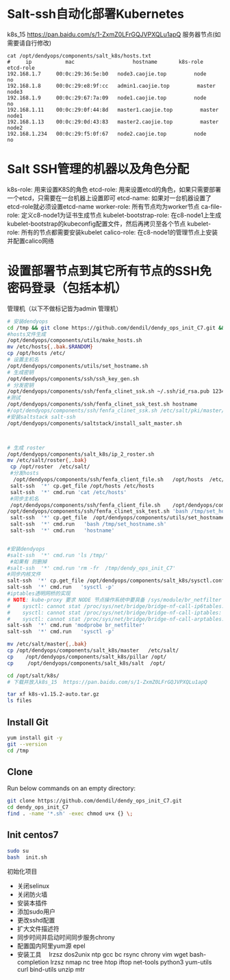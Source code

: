 # Salt-ssh自动化部署Kubernetes

k8s_15  https://pan.baidu.com/s/1-ZxmZ0LFrGQJVPXQLu1apQ
服务器节点(如需要请自行修改)
``` 
cat /opt/dendyops/components/salt_k8s/hosts.txt
#     ip           mac                   hostname       k8s-role        etcd-role 
192.168.1.7  	00:0c:29:36:5e:b0	node3.caojie.top         node            no
192.168.1.8	    00:0c:29:e8:9f:cc	admin1.caojie.top         master             node3
192.168.1.9	    00:0c:29:67:7a:09	node1.caojie.top         node             no
192.168.1.11	00:0c:29:0f:44:8d	master1.caojie.top         master          node1
192.168.1.13	00:0c:29:0d:43:83	master2.caojie.top         master           node2
192.168.1.234	00:0c:29:f5:0f:67	node2.caojie.top         node             no
```
# Salt SSH管理的机器以及角色分配
k8s-role: 用来设置K8S的角色
etcd-role: 用来设置etcd的角色，如果只需要部署一个etcd，只需要在一台机器上设置即可
etcd-name: 如果对一台机器设置了etcd-role就必须设置etcd-name
worker-role: 所有节点均为worker节点
ca-file-role: 定义c8-node1为证书生成节点
kubelet-bootstrap-role: 在c8-node1上生成kubelet-bootstrap的kubeconfig配置文件，然后再拷贝至各个节点
kubelet-role: 所有的节点都需要安装kubelet
calico-role: 在c8-node1的管理节点上安装并配置calico网络
# 设置部署节点到其它所有节点的SSH免密码登录（包括本机）
管理机（以下不做标记皆为admin 管理机）
```bash 
# 安装dendyops
cd /tmp && git clone https://github.com/dendil/dendy_ops_init_C7.git &&cd dendy_ops_init_C7 &&find . -name '*.sh' -exec chmod u+x {} \; &&bash init.sh update
#hosts文件生成
/opt/dendyops/components/utils/make_hosts.sh
mv /etc/hosts{,.bak.$RANDOM} 
cp /opt/hosts /etc/
# 设置主机名
/opt/dendyops/components/utils/set_hostname.sh
# 生成密钥
/opt/dendyops/components/ssh/ssh_key_gen.sh
# 分发密钥
/opt/dendyops/components/ssh/fenfa_clinet_ssk.sh ~/.ssh/id_rsa.pub 123456
#测试
/opt/dendyops/components/ssh/fenfa_clinet_ssk_test.sh hostname
#/opt/dendyops/components/ssh/fenfa_clinet_ssk.sh /etc/salt/pki/master/ssh/salt-ssh.rsa.pub 123456
#安装saltstack salt-ssh
/opt/dendyops/components/saltstack/install_salt_master.sh



# 生成 roster
/opt/dendyops/components/salt_k8s/ip_2_roster.sh
mv /etc/salt/roster{,.bak}
 cp /opt/roster  /etc/salt/
 #分发hosts
  /opt/dendyops/components/ssh/fenfa_client_file.sh   /opt/hosts  /etc/hosts
 salt-ssh  '*' cp.get_file /opt/hosts /etc/hosts
 salt-ssh  '*' cmd.run 'cat /etc/hosts'
 #同步主机名
 /opt/dendyops/components/ssh/fenfa_client_file.sh    /opt/dendyops/components/utils/set_hostname.sh  /tmp 
/opt/dendyops/components/ssh/fenfa_clinet_ssk_test.sh 'bash /tmp/set_hostname.sh'
 salt-ssh  '*' cp.get_file  /opt/dendyops/components/utils/set_hostname.sh  /tmp
 salt-ssh  '*' cmd.run   'bash /tmp/set_hostname.sh'
 salt-ssh  '*' cmd.run   'hostname'


#安装dendyops
#salt-ssh  '*' cmd.run 'ls /tmp/'
 #如果有 则删掉
#salt-ssh  '*' cmd.run 'rm -fr  /tmp/dendy_ops_init_C7'
#同步内核文件
salt-ssh  '*' cp.get_file /opt/dendyops/components/salt_k8s/sysctl.conf  /etc/sysctl.conf
salt-ssh  '*' cmd.run   'sysctl -p'
#iptables透明网桥的实现
# NOTE: kube-proxy 要求 NODE 节点操作系统中要具备 /sys/module/br_netfilter 文件，而且还要设置 bridge-nf-call-iptables=1，如果不满足要求，那么 kube-proxy 只是将检查信息记录到日志中，kube-proxy 仍然会正常运行，但是这样通过 Kube-proxy 设置的某些 iptables 规则就不会工作。# 如果看到
#    sysctl: cannot stat /proc/sys/net/bridge/bridge-nf-call-ip6tables: No such file or directory
#    sysctl: cannot stat /proc/sys/net/bridge/bridge-nf-call-iptables: No such file or directory
#    sysctl: cannot stat /proc/sys/net/bridge/bridge-nf-call-arptables: No such file or directory
salt-ssh  '*' cmd.run 'modprobe br_netfilter'
salt-ssh  '*' cmd.run   'sysctl -p'

mv /etc/salt/master{,.bak}
cp /opt/dendyops/components/salt_k8s/master   /etc/salt/
cp    /opt/dendyops/components/salt_k8s/pillar /opt/
cp 　  /opt/dendyops/components/salt_k8s/salt  /opt/

cd /opt/salt/k8s/
# 下载并放入k8s_15  https://pan.baidu.com/s/1-ZxmZ0LFrGQJVPXQLu1apQ

tar xf k8s-v1.15.2-auto.tar.gz
ls files
```

## Install Git

```bash
yum install git -y
git --version
cd /tmp
```

## Clone 

Run below commands on an empty directory:
```bash
git clone https://github.com/dendil/dendy_ops_init_C7.git
cd dendy_ops_init_C7
find . -name '*.sh' -exec chmod u+x {} \;
```



## Init centos7
```bash
sudo su
bash  init.sh
```
初始化项目

 - 关闭selinux
 - 关闭防火墙
 - 安装本插件
 - 添加sudo用户
 - 更改sshd配置
 - 扩大文件描述符
 - 同步时间并启动时间同步服务chrony
 - 配置国内阿里yum源 epel
 - 安装工具　 lrzsz dos2unix ntp gcc bc rsync chrony vim wget bash-completion lrzsz nmap nc tree htop iftop net-tools python3  yum-utils curl bind-utils unzip mtr

